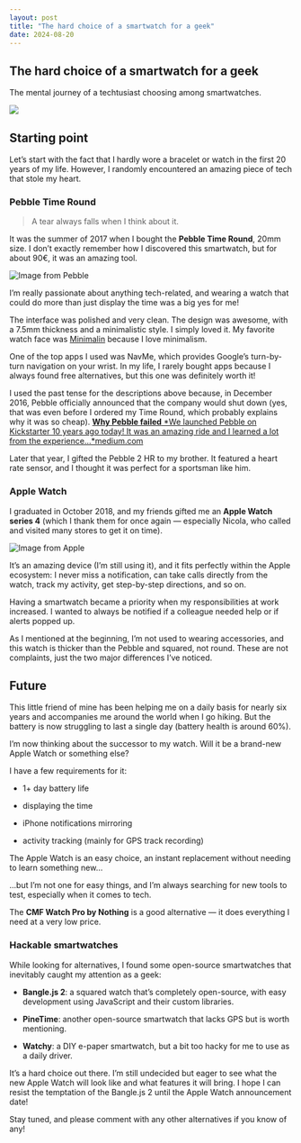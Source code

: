 ```yaml
---
layout: post
title: "The hard choice of a smartwatch for a geek"
date: 2024-08-20
---
```


## The hard choice of a smartwatch for a geek

The mental journey of a techtusiast choosing among smartwatches.

![](https://cdn-images-1.medium.com/max/3584/1*D--mmis3V4cTdMBwl61ZmQ.jpeg)

## Starting point

Let’s start with the fact that I hardly wore a bracelet or watch in the first 20 years of my life. However, I randomly encountered an amazing piece of tech that stole my heart.

### Pebble Time Round
>  A tear always falls when I think about it.

It was the summer of 2017 when I bought the **Pebble Time Round**, 20mm size. I don’t exactly remember how I discovered this smartwatch, but for about 90€, it was an amazing tool.

![Image from Pebble](https://cdn-images-1.medium.com/max/2400/0*w6cczta6XN_fdLnu.jpg)

I’m really passionate about anything tech-related, and wearing a watch that could do more than just display the time was a big yes for me!

The interface was polished and very clean. The design was awesome, with a 7.5mm thickness and a minimalistic style. I simply loved it. My favorite watch face was [Minimalin](https://github.com/GringerApps/minimalin) because I love minimalism.

One of the top apps I used was NavMe, which provides Google’s turn-by-turn navigation on your wrist. In my life, I rarely bought apps because I always found free alternatives, but this one was definitely worth it!

I used the past tense for the descriptions above because, in December 2016, Pebble officially announced that the company would shut down (yes, that was even before I ordered my Time Round, which probably explains why it was so cheap).
[**Why Pebble failed**
*We launched Pebble on Kickstarter 10 years ago today! It was an amazing ride and I learned a lot from the experience…*medium.com](https://medium.com/@ericmigi/why-pebble-failed-d7be937c6232)

Later that year, I gifted the Pebble 2 HR to my brother. It featured a heart rate sensor, and I thought it was perfect for a sportsman like him.

### Apple Watch

I graduated in October 2018, and my friends gifted me an **Apple Watch series 4** (which I thank them for once again — especially Nicola, who called and visited many stores to get it on time).



![Image from Apple](https://cdn-images-1.medium.com/max/2400/0*agT47RUr8MtjIhv7.jpg)

It’s an amazing device (I’m still using it), and it fits perfectly within the Apple ecosystem: I never miss a notification, can take calls directly from the watch, track my activity, get step-by-step directions, and so on.

Having a smartwatch became a priority when my responsibilities at work increased. I wanted to always be notified if a colleague needed help or if alerts popped up.

As I mentioned at the beginning, I’m not used to wearing accessories, and this watch is thicker than the Pebble and squared, not round. These are not complaints, just the two major differences I’ve noticed.

## Future

This little friend of mine has been helping me on a daily basis for nearly six years and accompanies me around the world when I go hiking. But the battery is now struggling to last a single day (battery health is around 60%).

I’m now thinking about the successor to my watch. Will it be a brand-new Apple Watch or something else?

I have a few requirements for it:

* 1+ day battery life

* displaying the time

* iPhone notifications mirroring

* activity tracking (mainly for GPS track recording)

The Apple Watch is an easy choice, an instant replacement without needing to learn something new…

…but I’m not one for easy things, and I’m always searching for new tools to test, especially when it comes to tech.

The **CMF Watch Pro by Nothing** is a good alternative — it does everything I need at a very low price.

### **Hackable smartwatches**

While looking for alternatives, I found some open-source smartwatches that inevitably caught my attention as a geek:

* **Bangle.js 2**: a squared watch that’s completely open-source, with easy development using JavaScript and their custom libraries.

* **PineTime**: another open-source smartwatch that lacks GPS but is worth mentioning.

* **Watchy**: a DIY e-paper smartwatch, but a bit too hacky for me to use as a daily driver.

It’s a hard choice out there. I’m still undecided but eager to see what the new Apple Watch will look like and what features it will bring.
I hope I can resist the temptation of the Bangle.js 2 until the Apple Watch announcement date!

Stay tuned, and please comment with any other alternatives if you know of any!
